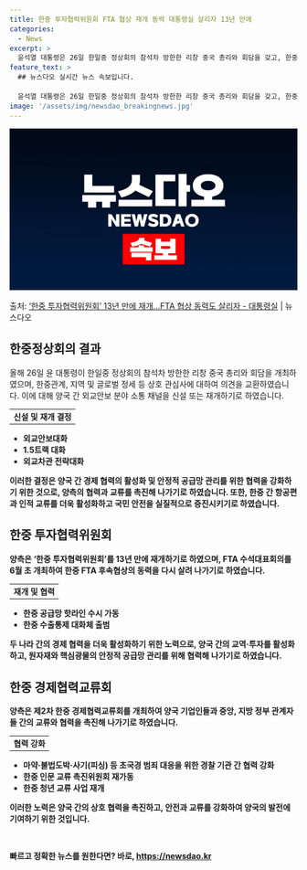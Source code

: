 ```yaml
---
title: 한중 투자협력위원회 FTA 협상 재개 동력 대통령실 살리자 13년 만에
categories:
  - News
excerpt: >
  윤석열 대통령은 26일 한일중 정상회의 참석차 방한한 리창 중국 총리와 회담을 갖고, 한중관계, 지역 및 글…
feature_text: >
  ## 뉴스다오 실시간 뉴스 속보입니다.

  윤석열 대통령은 26일 한일중 정상회의 참석차 방한한 리창 중국 총리와 회담을 갖고, 한중관계, 지역 및 글…
image: '/assets/img/newsdao_breakingnews.jpg'
---
```


![뉴스다오 속보](/assets/img/newsdao_breakingnews.jpg)

<p>출처: <a href="https://newsdao.kr/3908" rel="dofollow">‘한중 투자협력위원회’ 13년 만에 재개…FTA 협상 동력도 살리자 - 대통령실</a> | 뉴스다오</p>

<h2 data-ke-size="size26">한중정상회의 결과</h2>
<p data-ke-size="size16">올해 26일 윤 대통령이 한일중 정상회의 참석차 방한한 리창 중국 총리와 회담을 개최하였으며, 한중관계, 지역 및 글로벌 정세 등 상호 관심사에 대하여 의견을 교환하였습니다. 이에 대해 양국 간 외교안보 분야 소통 채널을 신설 또는 재개하기로 하였습니다.</p>
<table>
	<tr>
		<td style="text-align: center; height: 17px;"><b>신설 및 재개 결정</b></td>
	</tr>
</table>
<ul>
	<li><b>외교안보대화</b></li>
	<li><b>1.5트랙 대화</li>
	<li><b>외교차관 전략대화</b></li>
</ul>
<p data-ke-size="size16">이러한 결정은 양국 간 경제 협력의 활성화 및 안정적 공급망 관리를 위한 협력을 강화하기 위한 것으로, 양측의 협력과 교류를 촉진해 나가기로 하였습니다. 또한, 한중 간 항공편과 인적 교류를 더욱 활성화하고 국민 안전을 실질적으로 증진시키기로 하였습니다.</p>

<h2 data-ke-size="size26">한중 투자협력위원회</h2>
<p data-ke-size="size16">양측은 ‘한중 투자협력위원회’를 13년 만에 재개하기로 하였으며, FTA 수석대표회의를 6월 초 개최하여 한중 FTA 후속협상의 동력을 다시 살려 나가기로 하였습니다.</p>
<table>
	<tr>
		<td style="text-align: center; height: 17px;"><b>재개 및 협력</b></td>
	</tr>
</table>
<ul>
	<li><b>한중 공급망 핫라인 수시 가동</b></li>
	<li><b>한중 수출통제 대화체 출범</b></li>
</ul>
<p data-ke-size="size16">두 나라 간의 경제 협력을 더욱 활성화하기 위한 노력으로, 양국 간의 교역·투자를 활성화하고, 원자재와 핵심광물의 안정적 공급망 관리를 위해 협력해 나가기로 하였습니다.</p>

<h2 data-ke-size="size26">한중 경제협력교류회</h2>
<p data-ke-size="size16">양측은 제2차 한중 경제협력교류회를 개최하여 양국 기업인들과 중앙, 지방 정부 관계자들 간의 교류와 협력을 촉진해 나가기로 하였습니다.</p>
<table>
	<tr>
		<td style="text-align: center; height: 17px;"><b>협력 강화</b></td>
	</tr>
</table>
<ul>
	<li><b>마약·불법도박·사기(피싱) 등 초국경 범죄 대응을 위한 경찰 기관 간 협력 강화</b></li>
	<li><b>한중 인문 교류 촉진위원회 재가동</b></li>
	<li><b>한중 청년 교류 사업 재개</b></li>
</ul>
<p data-ke-size="size16">이러한 노력은 양국 간의 상호 협력을 촉진하고, 안전과 교류를 강화하여 양국의 발전에 기여하기 위한 것입니다.</p>
<p data-ke-size="size16">&nbsp;</p> 

빠르고 정확한 뉴스를 원한다면? 바로, <a href="https://newsdao.kr" rel="dofollow">https://newsdao.kr</a>


